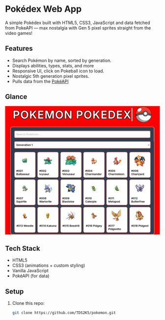 # Pokédex Web App

A simple Pokédex built with HTML5, CSS3, JavaScript and data fetched from PokeAPI — max nostalgia with Gen 5 pixel sprites straight from the video games!

## Features

- Search Pokémon by name, sorted by generation.
- Displays abilities, types, stats, and more
- Responsive UI, click on Pokeball icon to load.
- Nostalgic 5th generation pixel sprites.
- Pulls data from the [PokéAPI](https://pokeapi.co)

## Glance

![Pokédex Preview](Pokedex.png) <!-- Add a screenshot if you have one -->

## Tech Stack

- HTML5
- CSS3 (animations + custom styling)
- Vanilla JavaScript
- PokéAPI (for data)

## Setup

1. Clone this repo:

   ```bash
   git clone https://github.com/TDS2K5/pokemon.git
   ```


